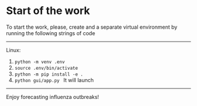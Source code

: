 # Start of the work


To start the work, please, create and a separate virtual environment by running the following strings 
of code 

------------------------------------------------------------------
Linux:

1) ```python -m venv .env ```
2) ```source .env/bin/activate ```
3) ```python -m pip install -e . ```
4) ```python gui/app.py ```
It will launch 
------------------------------------------------------------------
Enjoy forecasting influenza outbreaks!

